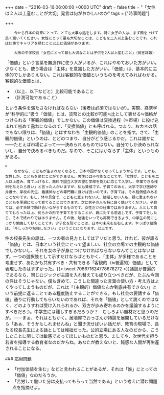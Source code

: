 
+++
date = "2016-03-16 06:00:00 +0000 UTC"
draft = false
title = "「女性は２人以上産むことが大切」発言は何がおかしいのか"
tags = ["時事問題"]

+++
>
        今から日本の将来にとって、とても大事な話をします。特に女子の人は、まず顔を上げて良く聴いてください。女性にとって最も大切なことは、こどもを二人以上生むことです。これは仕事でキャリアを積むこと以上に価値があります。

        大阪の中学校長「女性にとって最も大切なことは子供を2人以上産むこと」（発言詳報）
    
「価値」という言葉を無造作に使う人がいるが、これはやめておいた方がいい。少なくとも、使う場合は「主体」を意識した方がいい。「価値」は、基本的に主体的でしかありえない。これは客観的な価値というものを考えてみればわかる。客観的な価値とは、

<ul>
<li>（以上、以下などと）比較可能であること</li>
<li>（計測可能であること）</li>
</ul>という条件を満たさなければならない（後者は必須ではないが）。実際、経済学が“科学的に”扱う「価値」とは、貨幣との比較が可能≒比として表せる≒価格がつけられる「客観的価値」でしかない。この価値は交換過程（≒市場）に投げ込まれて初めて露わになるので、「交換価値」とも呼ばれる。つまり、おカネの話でもない限りは、「価値」とはすなわち「主観的価値」のことを指す。さて、「主観的価値」というのは、とどのつまり、自分がどう感じるかだ。これは誰かに――たとえば市場によって――決められるものではない。自分でしか決められないし、自分で決めるべきものだ。なので、そこにはかならず「主体」というものがある。

    >
        なぜなら、こどもが生まれなくなると、日本の国がなくなってしまうからです。しかも、女性しか、こどもを産むことができません。男性には不可能なことです。「女性が、こどもを二人以上産み、育て上げると、無料で国立大学の望む学部を能力に応じて入学し、卒業できる権利を与えたら良い」と言った人がいますが、私も賛成です。子育てのあと、大学で学び医師や弁護士、学校の先生、看護師などの専門職に就けば良いのです。子育ては、それ程価値のあることなのです。もし、体の具合で、こどもに恵まれない人、結婚しない人も、親に恵まれないこどもを里親になって育てることはできます。次に男子の人も特に良く聴いてください。子育ては、必ず夫婦で助け合いながらするものです。女性だけの仕事ではありません。人として育ててもらった以上、何らかの形で子育てをすることが、親に対する恩返しです。子育てをしたら、それで終わりではありません。その後、勉強をいつでも再開できるよう、中学生の間にしっかり勉強しておくことです。少子化を防ぐことは、日本の未来を左右します。やっぱり結論は、「今しっかり勉強しなさい」ということになります。以上です。

    
件の校長先生の話は、一つの者の見方としてはアリだと思う。けれど、彼が語る「価値」とは、日本という社会にとって望ましい、社会の立場での主観的な価値でしかないし、それを女の子が身につけなければならないなんてことはないはず。一つの選択肢として示すだけならばともかく、「主体」が多様であることを考慮せず、あたかも共有すべき・共有できる「客観的（≒普遍的）価値」として表現したのはまずかった。{{< tweet 708671624778678272 >}}議論が普遍的であるなら、同じロジックが主語を入れ替えても成り立つべきだが、たぶん今回の件はそうじゃない。僕も含めて、こうした間違った言葉の使い方・考え方はよくやってしまうものだが、これは「（主観的）価値なんか到底共有できない」という前提に返ることである程度防止することができる。もし社会の要請する「価値」通りに行動してもらいたいのであれば、それを「価値」として説くのではなく、どのようすれば受け入れられるか、双方が歩み寄れるのかを議論するようにすべきだろう。中学生には難しすぎるだろうか？　むしろよい題材だと思うのだが。――まぁ、それはともかく。居酒屋でおっさんが持論を展開しているだけなら「あぁ、そうかもしれませんね」と聞き流せばいい話だが、教育の現場で、長たる校長先生による話としては稚拙だった。公的立場にある人なのだから、こうしたことに関しては敏感であってほしいものだと思う。ましてや、次世代を担う若者を指導する教育者なのだからね。あなたが教えないと、鈍感な人間が再生産されることになる。

<div class="section">
    ### 応用問題
    
<ul>
<li>「付加価値を生む」などと言われることがあるが、それは「誰」にとっての「価値」なのだろうか。</li>
<li>「苦労して働いた分は支払ってもらって当然である」という考えに潜む問題点を指摘せよ。</li>
</ul>
</div>

